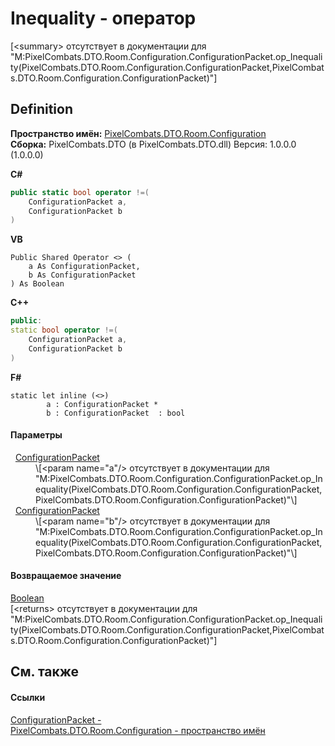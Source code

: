 # Inequality - оператор


\[&lt;summary&gt; отсутствует в документации для "M:PixelCombats.DTO.Room.Configuration.ConfigurationPacket.op_Inequality(PixelCombats.DTO.Room.Configuration.ConfigurationPacket,PixelCombats.DTO.Room.Configuration.ConfigurationPacket)"\]



## Definition
**Пространство имён:** <a href="59a06abb-9c8d-ba4f-76c9-481d9ea8c911">PixelCombats.DTO.Room.Configuration</a>  
**Сборка:** PixelCombats.DTO (в PixelCombats.DTO.dll) Версия: 1.0.0.0 (1.0.0.0)

**C#**
``` C#
public static bool operator !=(
	ConfigurationPacket a,
	ConfigurationPacket b
)
```
**VB**
``` VB
Public Shared Operator <> ( 
	a As ConfigurationPacket,
	b As ConfigurationPacket
) As Boolean
```
**C++**
``` C++
public:
static bool operator !=(
	ConfigurationPacket a, 
	ConfigurationPacket b
)
```
**F#**
``` F#
static let inline (<>)
        a : ConfigurationPacket * 
        b : ConfigurationPacket  : bool
```



#### Параметры
<dl><dt>  <a href="5c74ef6a-3290-2440-852e-f420f385a975">ConfigurationPacket</a></dt><dd>\[&lt;param name="a"/&gt; отсутствует в документации для "M:PixelCombats.DTO.Room.Configuration.ConfigurationPacket.op_Inequality(PixelCombats.DTO.Room.Configuration.ConfigurationPacket,PixelCombats.DTO.Room.Configuration.ConfigurationPacket)"\]</dd><dt>  <a href="5c74ef6a-3290-2440-852e-f420f385a975">ConfigurationPacket</a></dt><dd>\[&lt;param name="b"/&gt; отсутствует в документации для "M:PixelCombats.DTO.Room.Configuration.ConfigurationPacket.op_Inequality(PixelCombats.DTO.Room.Configuration.ConfigurationPacket,PixelCombats.DTO.Room.Configuration.ConfigurationPacket)"\]</dd></dl>

#### Возвращаемое значение
<a href="https://learn.microsoft.com/dotnet/api/system.boolean" target="_blank" rel="noopener noreferrer">Boolean</a>  
\[&lt;returns&gt; отсутствует в документации для "M:PixelCombats.DTO.Room.Configuration.ConfigurationPacket.op_Inequality(PixelCombats.DTO.Room.Configuration.ConfigurationPacket,PixelCombats.DTO.Room.Configuration.ConfigurationPacket)"\]

## См. также


#### Ссылки
<a href="5c74ef6a-3290-2440-852e-f420f385a975">ConfigurationPacket - </a>  
<a href="59a06abb-9c8d-ba4f-76c9-481d9ea8c911">PixelCombats.DTO.Room.Configuration - пространство имён</a>  
